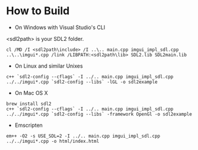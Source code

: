 
# How to Build

- On Windows with Visual Studio's CLI

\<sdl2path\> is your SDL2 folder.

```
cl /MD /I <sdl2path\include> /I ..\.. main.cpp imgui_impl_sdl.cpp ..\..\imgui*.cpp /link /LIBPATH:<sdl2path\lib> SDL2.lib SDL2main.lib
```

- On Linux and similar Unixes

```
c++ `sdl2-config --cflags` -I ../.. main.cpp imgui_impl_sdl.cpp ../../imgui*.cpp `sdl2-config --libs` -lGL -o sdl2example
```

- On Mac OS X

```
brew install sdl2
c++ `sdl2-config --cflags` -I ../.. main.cpp imgui_impl_sdl.cpp ../../imgui*.cpp `sdl2-config --libs` -framework OpenGl -o sdl2example
```

- Emscripten

```
em++ -O2 -s USE_SDL=2 -I ../.. main.cpp imgui_impl_sdl.cpp ../../imgui*.cpp -o html/index.html
```
